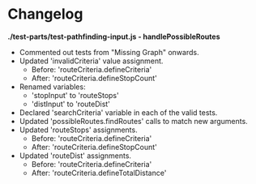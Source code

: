 # Changelog

**./test-parts/test-pathfinding-input.js - handlePossibleRoutes**
* Commented out tests from "Missing Graph" onwards.
* Updated 'invalidCriteria' value assignment.
	* Before: 'routeCriteria.defineCriteria'
	* After: 'routeCriteria.defineStopCount'
* Renamed variables:
	* 'stopInput' to 'routeStops'
	* 'distInput' to 'routeDist'
* Declared 'searchCriteria' variable in each of the valid tests.
* Updated 'possibleRoutes.findRoutes' calls to match new arguments.
* Updated 'routeStops' assignments.
	* Before: 'routeCriteria.defineCriteria'
	* After: 'routeCriteria.defineStopCount'
* Updated 'routeDist' assignments.
	* Before: 'routeCriteria.defineCriteria'
	* After: 'routeCriteria.defineTotalDistance'